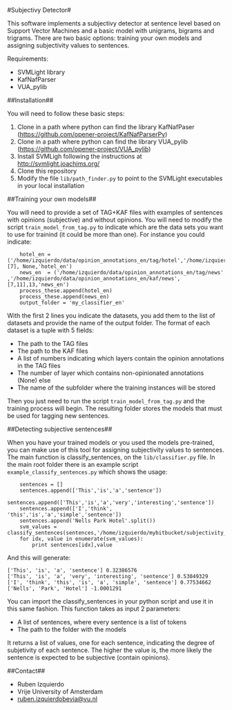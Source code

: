 #Subjectivy Detector#

This software implements a subjectivy detector at sentence level based on Support Vector Machines and a basic model with unigrams, bigrams and trigrams.
There are two basic options: training your own models and assigning subjectivity values to sentences.

Requirements:
* SVMLight library
* KafNafParser
* VUA_pylib

##Installation##

You will need to follow these basic steps:

1. Clone in a path where python can find the library KafNafPaser (https://github.com/opener-project/KafNafParserPy)
2. Clone in a path where python can find the library VUA_pylib (https://github.com/opener-project/VUA_pylib)
3. Install SVMLigh following the instructions at http://svmlight.joachims.org/
4. Clone this repository
5. Modify the file `lib/path_finder.py` to point to the SVMLight executables in your local installation

##Training your own models##

You will need to provide a set of TAG+KAF files with examples of sentences with opinions (subjective) and without opinions. You will need
to modify the script `train_model_from_tag.py` to indicate which are the data sets you want to use for trainind (it could be more than one).
For instance you could indicate:
````shell
    hotel_en = ('/home/izquierdo/data/opinion_annotations_en/tag/hotel','/home/izquierdo/data/opinion_annotations_en/kaf/hotel',[7], None,'hotel_en')
    news_en  = ('/home/izquierdo/data/opinion_annotations_en/tag/news' ,'/home/izquierdo/data/opinion_annotations_en/kaf/news',[7,11],13,'news_en')
    process_these.append(hotel_en)
    process_these.append(news_en)
    output_folder = 'my_classifier_en'
````

With the first 2 lines you indicate the datasets, you add them to the list of datasets and provide the name of the output folder. The format of each
dataset is a tuple with 5 fields:
* The path to the TAG files
* The path to the KAF files
* A list of numbers indicating which layers contain the opinion annotations in the TAG files
* The number of layer which contains non-opinionated annotations (None) else
* The name of the subfolder where the training instances will be stored

Then you just need to run the script `train_model_from_tag.py` and the training process will begin. The resulting folder stores the models that must be used
for tagging new sentences.

##Detecting subjective sentences##

When you have your trained models or you used the models pre-trained, you can make use of this tool for assigning subjectivity values to sentences. 
The main function is classify_sentences, on the `lib/classifier.py` file. In the main root folder there is an example script `example_classify_sentences.py` which shows the usage:
```shell
    sentences = []
    sentences.append(['This','is','a','sentence'])
    sentences.append(['This','is','a','very','interesting','sentence'])
    sentences.append(['I','think', 'this','is','a','simple','sentence'])
    sentences.append('Nells Park Hotel'.split())
    svm_values = classify_sentences(sentences,'/home/izquierdo/mybitbucket/subjectivity_detector/my_classifier/model')
    for idx, value in enumerate(svm_values):
        print sentences[idx],value
```

And this will generate:
```shell
['This', 'is', 'a', 'sentence'] 0.32386576
['This', 'is', 'a', 'very', 'interesting', 'sentence'] 0.53049329
['I', 'think', 'this', 'is', 'a', 'simple', 'sentence'] 0.77534662
['Nells', 'Park', 'Hotel'] -1.0001291
```

You can import the classify_sentences in your python script and use it in this same fashion. This function takes as input 2 parameters:

* A list of sentences, where every sentence is a list of tokens
* The path to the folder with the models

It returns a list of values, one for each sentence, indicating the degree of subjetivity of each sentence. The higher the value is, the more likely
the sentence is expected to be subjective (contain opinions).

##Contact##
* Ruben Izquierdo
* Vrije University of Amsterdam 
* ruben.izquierdobevia@vu.nl
